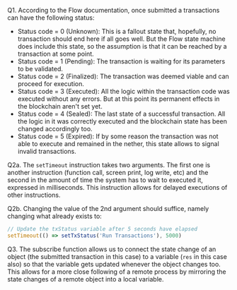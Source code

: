 Q1. According to the Flow documentation, once submitted a transactions can have the following status:
* Status code = 0 (Unknown): This is a fallout state that, hopefully, no transaction should end here if all goes well. But the Flow state machine does include this state, so the assumption is that it can be reached by a transaction at some point.
* Status code = 1 (Pending): The transaction is waiting for its parameters to be validated.
* Status code = 2 (Finalized): The transaction was deemed viable and can proceed for execution.
* Status code = 3 (Executed): All the logic within the transaction code was executed without any errors. But at this point its permanent effects in the blockchain aren't set yet.
* Status code = 4 (Sealed): The last state of a successful transaction. All the logic in it was correctly executed and the blockchain state has been changed accordingly too.
* Status code = 5 (Expired): If by some reason the transaction was not able to execute and remained in the nether, this state allows to signal invalid transactions.

Q2a. The `setTimeout` instruction takes two arguments. The first one is another instruction (function call, screen print, log write, etc) and the second in the amount of time the system has to wait to executed it, expressed in milliseconds. This instruction allows for delayed executions of other instructions.

Q2b. Changing the value of the 2nd argument should suffice, namely changing what already exists to:
```javascript
// Update the txStatus variable after 5 seconds have elapsed
setTimeout(() => setTxStatus('Run Transactions'), 5000)
```

Q3. The subscribe function allows us to connect the state change of an object (the submitted transaction in this case) to a variable (`res` in this case also) so that the variable gets updated whenever the object changes too. This allows for a more close following of a remote process by mirroring the state changes of a remote object into a local variable.

